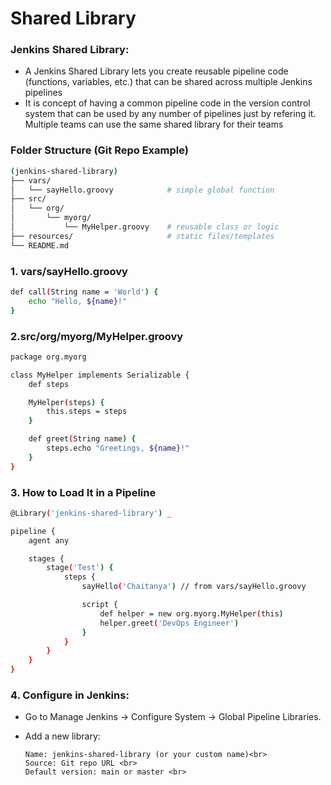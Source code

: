 # Shared Library
### Jenkins Shared Library:
- A Jenkins Shared Library lets you create reusable pipeline code (functions, variables, etc.) that can be shared across multiple Jenkins pipelines <br>
- It is concept of having a common pipeline code in the version control system that can be used by any number of pipelines just by refering it. Multiple teams can use the same shared library for their teams

### Folder Structure (Git Repo Example)
```sh
(jenkins-shared-library)
├── vars/
│   └── sayHello.groovy            # simple global function
├── src/
│   └── org/
│       └── myorg/
│           └── MyHelper.groovy    # reusable class or logic
├── resources/                     # static files/templates
└── README.md
```

### 1. vars/sayHello.groovy
```sh
def call(String name = 'World') {
    echo "Hello, ${name}!"
}
```

### 2.src/org/myorg/MyHelper.groovy
```sh
package org.myorg

class MyHelper implements Serializable {
    def steps

    MyHelper(steps) {
        this.steps = steps
    }

    def greet(String name) {
        steps.echo "Greetings, ${name}!"
    }
}
```

### 3. How to Load It in a Pipeline
```sh
@Library('jenkins-shared-library') _

pipeline {
    agent any

    stages {
        stage('Test') {
            steps {
                sayHello('Chaitanya') // from vars/sayHello.groovy

                script {
                    def helper = new org.myorg.MyHelper(this)
                    helper.greet('DevOps Engineer')
                }
            }
        }
    }
}
```

### 4. Configure in Jenkins:
- Go to Manage Jenkins → Configure System → Global Pipeline Libraries. <br>

- Add a new library:<br>

      Name: jenkins-shared-library (or your custom name)<br>
      Source: Git repo URL <br>
      Default version: main or master <br>
